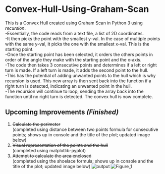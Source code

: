 # Convex-Hull-Using-Graham-Scan
This is a Convex Hull created using Graham Scan in Python 3 using _recursion_.<br>
-Essentially, the code reads from a text file, a list of 2D coordinates.<br>
-It then picks the point with the smallest y-val. In the case of multiple points with the same y-val, it picks the one with the smallest x-val. This is the starting point.<br>
-Once the starting point has been selected, it orders the others points in order of the angle they make with the starting point and the x-axis.<br>
-The code then takes 3 consecutive points and determines if a left or right turn is made. If a left turn is made, it adds the second point to the hull.<br>
-This has the potential of adding unwanted points to the hull which is why recursion is used. This new array is then sent back into the function if a right turn is detected, indicating an unwanted point in the hull.<br>
-The recursion will continue to loop, sending the array back into the function until no right turn is detected. The convex hull is now complete.
## Upcoming Improvements _(Finished)_
1) ~~Calculate the perimeter~~ <br>(completed using distance between two points formula for consecutive points; shows up in console and the title of the plot; updated image below)
2) ~~Visual representation of the points and the hull~~ <br>(completed using matplotlib-pyplot)<br>
3) ~~Attempt to calculate the area enclosed~~ <br>(completed using the shoelace formula; shows up in console and the title of the plot; updated image below)
![output](https://user-images.githubusercontent.com/64282992/116828838-58889e00-ab6f-11eb-8699-975be8613bf0.jpg)
![Figure_1](https://user-images.githubusercontent.com/64282992/116828842-5c1c2500-ab6f-11eb-8626-254a10a5fa8d.png)


